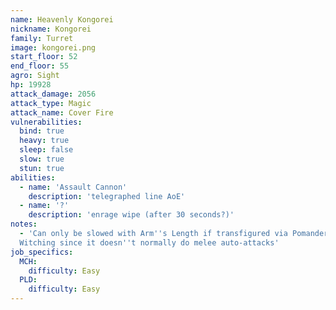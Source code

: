 ```yaml
---
name: Heavenly Kongorei
nickname: Kongorei
family: Turret
image: kongorei.png
start_floor: 52
end_floor: 55
agro: Sight
hp: 19928
attack_damage: 2056
attack_type: Magic
attack_name: Cover Fire
vulnerabilities:
  bind: true
  heavy: true
  sleep: false
  slow: true
  stun: true
abilities:
  - name: 'Assault Cannon'
    description: 'telegraphed line AoE'
  - name: '?'
    description: 'enrage wipe (after 30 seconds?)'
notes:
  - 'Can only be slowed with Arm''s Length if transfigured via Pomander of
  Witching since it doesn''t normally do melee auto-attacks'
job_specifics:
  MCH:
    difficulty: Easy
  PLD:
    difficulty: Easy
---
```

